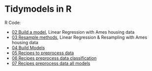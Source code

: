 # Tidymodels in R

R Code:

* [02 Build a model](http://htmlpreview.github.io/?https://github.com/kirenz/tidymodels-in-r/blob/main/02-buil-a-model.html), Linear Regression with Ames housing data 
* [03 Resample methods](http://htmlpreview.github.io/?https://github.com/kirenz/tidymodels-in-r/blob/main/03-resample-methods.html), Linear Regression & Resampling with Ames housing data
* [04 Build Models](http://htmlpreview.github.io/?https://github.com/kirenz/tidymodels-in-r/blob/main/04-build-models.html)
* [05 Recipes to preprocess data](http://htmlpreview.github.io/?https://github.com/kirenz/tidymodels-in-r/blob/main/05-recipes-preprocess-data-logistic-regression.html)
* [06 Recipes preprocess data classification](http://htmlpreview.github.io/?https://github.com/kirenz/tidymodels-in-r/blob/main/06-recipes-preprocess-data-classification.html)
* [07 Recipes preprocess data all models](http://htmlpreview.github.io/?https://github.com/kirenz/tidymodels-in-r/blob/main/07-recipes-preprocess-data-all-models.html)
